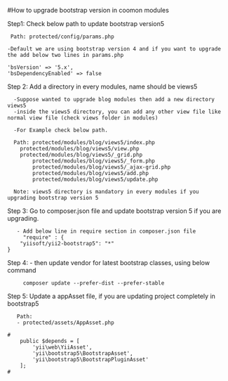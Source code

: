 #How to upgrade bootstrap version in coomon modules


Step1: Check below path to update bootstrap version5
       
     Path: protected/config/params.php

    -Default we are using bootstrap version 4 and if you want to upgrade the add below two lines in params.php

    'bsVersion' => '5.x',
    'bsDependencyEnabled' => false


Step 2: Add a directory in every modules, name should be views5
     
      -Suppose wanted to upgrade blog modules then add a new directory views5
      -inside the views5 directory, you can add any other view file like normal view file (check views folder in modules)

      -For Example check below path.

      Path: protected/modules/blog/views5/index.php
	    protected/modules/blog/views5/view.php
	    protected/modules/blog/views5/_grid.php
            protected/modules/blog/views5/_form.php
            protected/modules/blog/views5/_ajax-grid.php
            protected/modules/blog/views5/add.php
            protected/modules/blog/views5/update.php

      Note: views5 directory is mandatory in every modules if you upgrading bootstrap version 5


Step 3: Go to composer.json file and update bootstrap version 5 if you are upgrading.

       - Add below line in require section in composer.json file
         "require" : {
		"yiisoft/yii2-bootstrap5": "*"
	}

Step 4:  - then update vendor for latest bootstrap classes, using below command

         composer update --prefer-dist --prefer-stable


Step 5: Update a appAsset file, if you are updating project completely in bootstrap5


       Path: 
       - protected/assets/AppAsset.php

	#
		public $depends = [ 
			'yii\web\YiiAsset',
			'yii\bootstrap5\BootstrapAsset',
			'yii\bootstrap5\BootstrapPluginAsset' 
		];
	#


